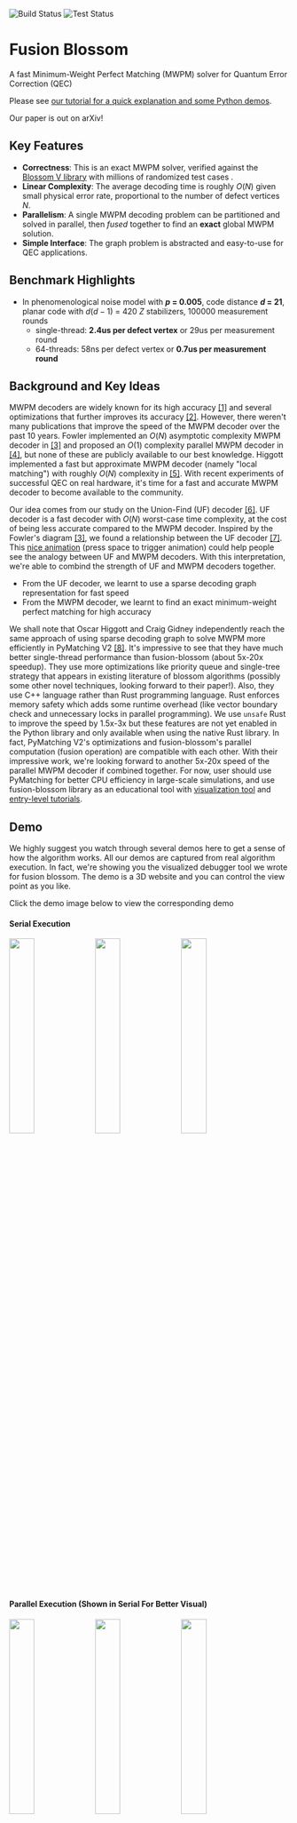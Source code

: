 ![Build Status](https://jenkins.fusionblossom.com/buildStatus/icon?job=FusionBlossomBuild&subject=build&style=flat-square)
![Test Status](https://jenkins.fusionblossom.com/buildStatus/icon?job=FusionBlossomCI&subject=test&style=flat-square)
<!-- ![Build Python Binding](https://github.com/yuewuo/fusion-blossom/actions/workflows/wheels.yml/badge.svg) -->

# Fusion Blossom
A fast Minimum-Weight Perfect Matching (MWPM) solver for Quantum Error Correction (QEC)

Please see [our tutorial for a quick explanation and some Python demos](https://tutorial.fusionblossom.com).

Our paper is out on arXiv!

## Key Features

- **Correctness**: This is an exact MWPM solver, verified against the [Blossom V library](https://pub.ist.ac.at/~vnk/software.html) with millions of randomized test cases .
- **Linear Complexity**: The average decoding time is roughly $O(N)$ given small physical error rate, proportional to the number of defect vertices $N$.
- **Parallelism**: A single MWPM decoding problem can be partitioned and solved in parallel, then *fused* together to find an **exact** global MWPM solution.
- **Simple Interface**: The graph problem is abstracted and easy-to-use for QEC applications.

## Benchmark Highlights

- In phenomenological noise model with **$p$ = 0.005**, code distance **$d$ = 21**, planar code with $d(d-1)$ = 420 $Z$ stabilizers, 100000 measurement rounds
  - single-thread: **2.4us per defect vertex** or 29us per measurement round
  - 64-threads: 58ns per defect vertex or **0.7us per measurement round**

## Background and Key Ideas

MWPM decoders are widely known for its high accuracy [[1]](#fowler2012topological) and several optimizations that further improves its accuracy [[2]](#criger2018multi). However, there weren't many publications that improve the speed of the MWPM decoder over the past 10 years. Fowler implemented an $O(N)$ asymptotic complexity MWPM decoder in [[3]](#fowler2012towards) and proposed an $O(1)$ complexity parallel MWPM decoder in [[4]](#fowler2013minimum), but none of these are publicly available to our best knowledge. Higgott implemented a fast but approximate MWPM decoder (namely "local matching") with roughly $O(N)$ complexity in [[5]](#higgott2022pymatching). With recent experiments of successful QEC on real hardware, it's time for a fast and accurate MWPM decoder to become available to the community.

Our idea comes from our study on the Union-Find (UF) decoder [[6]](#delfosse2021almost). UF decoder is a fast decoder with $O(N)$ worst-case time complexity, at the cost of being less accurate compared to the MWPM decoder. Inspired by the Fowler's diagram [[3]](#fowler2012towards), we found a relationship between the UF decoder [[7]](#wu2022interpretation). This [nice animation](https://us.wuyue98.cn/aps2022/#/3/1) (press space to trigger animation) could help people see the analogy between UF and MWPM decoders. With this interpretation, we're able to combind the strength of UF and MWPM decoders together.

- From the UF decoder, we learnt to use a sparse decoding graph representation for fast speed
- From the MWPM decoder, we learnt to find an exact minimum-weight perfect matching for high accuracy

We shall note that Oscar Higgott and Craig Gidney independently reach the same approach of using sparse decoding graph to solve MWPM more efficiently in PyMatching V2 [[8]](#pymatchingv2). It's impressive to see that they have much better single-thread performance than fusion-blossom (about 5x-20x speedup). They use more optimizations like priority queue and single-tree strategy that appears in existing literature of blossom algorithms  (possibly some other novel techniques, looking forward to their paper!). Also, they use C++ language rather than Rust programming language. Rust enforces memory safety which adds some runtime overhead (like vector boundary check and unnecessary locks in parallel programming). We use `unsafe` Rust to improve the speed by 1.5x-3x but these features are not yet enabled in the Python library and only available when using the native Rust library. In fact, PyMatching V2's optimizations and fusion-blossom's parallel computation (fusion operation) are compatible with each other. With their impressive work, we're looking forward to another 5x-20x speed of the parallel MWPM decoder if combined together. For now, user should use PyMatching for better CPU efficiency in large-scale simulations, and use fusion-blossom library as an educational tool with [visualization tool](https://visualize.fusionblossom.com/?filename=primal_module_serial_basic_10.json) and [entry-level tutorials](https://tutorial.fusionblossom.com).

## Demo

We highly suggest you watch through several demos here to get a sense of how the algorithm works. All our demos are captured from real algorithm execution. In fact, we're showing you the visualized debugger tool we wrote for fusion blossom. The demo is a 3D website and you can control the view point as you like.

Click the demo image below to view the corresponding demo

#### Serial Execution

[<img src="./visualize/img/serial_simple.png" width="30%"/>](https://visualize.fusionblossom.com/?filename=primal_module_serial_basic_1.json)
[<img src="./visualize/img/serial_example.png" width="30%"/>](https://visualize.fusionblossom.com/?filename=primal_module_serial_basic_10.json)
[<img src="./visualize/img/serial_random.png" width="30%"/>](https://visualize.fusionblossom.com/?filename=primal_module_serial_basic_11.json)

#### Parallel Execution (Shown in Serial For Better Visual)

[<img src="./visualize/img/parallel_simple.png" width="30%"/>](https://visualize.fusionblossom.com/?filename=primal_module_parallel_basic_3.json)
[<img src="./visualize/img/parallel_phenomenological.png" width="30%"/>](https://visualize.fusionblossom.com/?filename=example_partition_demo_1.json)
[<img src="./visualize/img/parallel_circuit_level.png" width="30%"/>](https://visualize.fusionblossom.com/?filename=example_partition_demo_2.json)

## Usage

Our code is written in [Rust](https://www.rust-lang.org/) programming language for speed and memory safety, but it's hardly an easy language to learn. To make the decoder more accessible, we bind the library to Python and user can simply install the library using `pip3 install fusion-blossom`.

We have several Python demos at [the tutorial website](https://tutorial.fusionblossom.com/demo/example-qec-codes.html) . Also there is a simple example for decoder, and you can run it by cloning the project and run `python3 scripts/demo.py`.

For parallel solver, it needs user to provide a partition strategy. Please check our paper for a thorough description of how partition works.

## Parallel Execution Visualization

In order to understand the bottleneck of  parallel execution, we wrote a visualization tool to display the execution windows of base partitions and fusion operations on multiple threads. Fusion operation only scales with the size of the fusion boundary and the depth of active partitions, irrelevant to the base partition's size. We study different partition and fusion strategies in our paper. Below shows the parallel execution on 64 threads. Blue blocks are base partitions, each consists of 49 rounds of measurement. Green blocks are fusion operations, a single round of measurement sandwiched by two neighbor base partitions. You can click the image which jumps to this interactive visualization tool.

[<img src="./benchmark/paper_parallel_fusion_blossom/thread_pool_size_partition_2k/64.svg"/>](https://visualize.fusionblossom.com/partition-profile.html?filename=benchmark/paper_parallel_fusion_blossom/thread_pool_size_partition_2k/tmp/64.profile)

## Interface

#### Sparse Decoding Graph and Integer Weights

The weights in QEC decoding graph are computed by taking the log of error probability, e.g. $w_e = \log\{(1-p)/p\}$ or roughly $w_e = -\log{p}$, we can safely use integers to save weights by e.g. multiplying the weights by 1e6 and truncate to nearest integer. In this way, the truncation error $\Delta w_e = 1$ of integer weights corresponds to relative error $\Delta p /{p}=10^{-6}$ which is small enough. Suppose physical error rate $p$ is in the range of a positive `f64` variable (2.2e-308 to 1), the maximum weight is 7e7,which is well below the maximum value of a `u32` variable (4.3e9). Since weights only sum up in our algorithm (no multiplication), `u32` is large enough and accurate enough. By default we use `usize` which is platform dependent (usually 64 bits), but you can 

We use integer also for ease of migrating to FPGA implementation. In order to fit more vertices into a single FPGA, it's necessary to reduce the resource usage for each vertex. Integers are much cheaper than floating-point numbers, and also it allows flexible trade-off between resource usage and accuracy, e.g. if all weights are equal, we can simply use a 2 bit integer.

Note that other libraries of MWPM solver like [Blossom V](https://doi.org/10.1007/s12532-009-0002-8) also default to integer weights as well. Although one can change the macro to use floating-point weights, it's not recommended because "the code may even get stuck due to rounding errors".


## Tests

In order to test the correctness of our MWPM solver, we need a ground-truth MWPM solver. [Blossom V](https://doi.org/10.1007/s12532-009-0002-8) is widely-used in existing MWPM decoders, but according to the license we cannot embed it in this library.To run the test cases with ground truth comparison or enable the functions like `blossom_v_mwpm`, you need to download this library [at this website](https://pub.ist.ac.at/~vnk/software.html) to a folder named `blossomV` at the root directory of this git repo.

```shell
wget -c https://pub.ist.ac.at/~vnk/software/blossom5-v2.05.src.tar.gz -O - | tar -xz
cp -r blossom5-v2.05.src/* blossomV/
rm -r blossom5-v2.05.src
```

# Visualize

To start a server, run the following
```sh
cd visualize
python3 server.py  # server

# to view it in a browser interactively, you can run the following command to get url
cd ..
cargo test visualize_paper_weighted_union_find_decoder -- --nocapture

# alternatively, you can choose to render locally
npm install  # to download packages
node index.js <url> <width> <height>  # local render
```

# TODOs

- [ ] support erasures in parallel solver

# Acknowledgements

This project is funded by [NSF MRI: Development of PARAGON: Control Instrument for Post NISQ Quantum Computing](https://www.nsf.gov/awardsearch/showAward?AWD_ID=2216030)

# References

<a id="fowler2012topological">[1]</a> Fowler, Austin G., et al. "Topological code autotune." Physical Review X 2.4 (2012): 041003.

<a id="criger2018multi">[2]</a> Criger, Ben, and Imran Ashraf. "Multi-path summation for decoding 2D topological codes." Quantum 2 (2018): 102.

<a id="fowler2012towards">[3]</a> Fowler, Austin G., Adam C. Whiteside, and Lloyd CL Hollenberg. "Towards practical classical processing for the surface code: timing analysis." Physical Review A 86.4 (2012): 042313.

<a id="fowler2013minimum">[4]</a> Fowler, Austin G. "Minimum weight perfect matching of fault-tolerant topological quantum error correction in average $ O (1) $ parallel time." arXiv preprint arXiv:1307.1740 (2013).

<a id="higgott2022pymatching">[5]</a> Higgott, Oscar. "PyMatching: A Python package for decoding quantum codes with minimum-weight perfect matching." ACM Transactions on Quantum Computing 3.3 (2022): 1-16.

<a id="delfosse2021almost">[6]</a> Delfosse, Nicolas, and Naomi H. Nickerson. "Almost-linear time decoding algorithm for topological codes." Quantum 5 (2021): 595.

<a id="wu2022interpretation">[7]</a> Wu, Yue. APS 2022 March Meeting Talk "Interpretation of Union-Find Decoder on Weighted Graphs and Application to XZZX Surface Code". Slides: [https://us.wuyue98.cn/aps2022](https://us.wuyue98.cn/aps2022), Video: [https://youtu.be/BbhqUHKPdQk](https://youtu.be/BbhqUHKPdQk)

<a id="pymatchingv2">[8]</a> Higgott, Oscar. PyMatching v2 https://github.com/oscarhiggott/PyMatching

